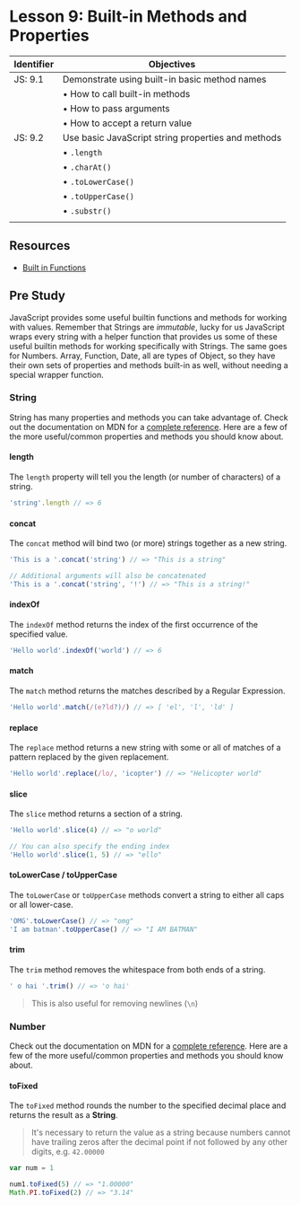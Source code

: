 # Lesson 9: Built-in Methods and Properties

Identifier   | Objectives
-------------|------------
JS: 9.1      | Demonstrate using built-in basic method names
             | &bull; How to call built-in methods
             | &bull; How to pass arguments
             | &bull; How to accept a return value
JS: 9.2      | Use basic JavaScript string properties and methods
             | &bull; `.length`
             | &bull; `.charAt()`
             | &bull; `.toLowerCase()`
             | &bull; `.toUpperCase()`
             | &bull; `.substr()`
             |

## Resources

- [Built in Functions][global]

## Pre Study

JavaScript provides some useful builtin functions and methods for working with values. Remember that Strings are *immutable*, lucky for us JavaScript wraps every string with a helper function that provides us some of these useful builtin methods for working specifically with Strings. The same goes for Numbers. Array, Function, Date, all are types of Object, so they have their own sets of properties and methods built-in as well, without needing a special wrapper function.

### String

String has many properties and methods you can take advantage of. Check out the documentation on MDN for a [complete reference][string]. Here are a few of the more useful/common properties and methods you should know about.

#### length

The `length` property will tell you the length (or number of characters) of a string.

```js
'string'.length // => 6
```

#### concat

The `concat` method will bind two (or more) strings together as a new string.

```js
'This is a '.concat('string') // => "This is a string"

// Additional arguments will also be concatenated
'This is a '.concat('string', '!') // => "This is a string!"
```

#### indexOf

The `indexOf` method returns the index of the first occurrence of the specified value.

```js
'Hello world'.indexOf('world') // => 6
```

#### match

The `match` method returns the matches described by a Regular Expression.

```js
'Hello world'.match(/(e?ld?)/) // => [ 'el', 'l', 'ld' ]
```

#### replace

The `replace` method returns a new string with some or all of matches of a pattern replaced by the given replacement.

```js
'Hello world'.replace(/lo/, 'icopter') // => "Helicopter world"
```

#### slice

The `slice` method returns a section of a string.

```js
'Hello world'.slice(4) // => "o world"

// You can also specify the ending index
'Hello world'.slice(1, 5) // => "ello"
```

#### toLowerCase / toUpperCase

The `toLowerCase` or `toUpperCase` methods convert a string to either all caps or all lower-case.

```js
'OMG'.toLowerCase() // => "omg"
'I am batman'.toUpperCase() // => "I AM BATMAN"
```

#### trim

The `trim` method removes the whitespace from both ends of a string.

```js
' o hai '.trim() // => 'o hai'
```

> This is also useful for removing newlines (`\n`)

### Number

Check out the documentation on MDN for a [complete reference][number]. Here are a few of the more useful/common properties and methods you should know about.

#### toFixed

The `toFixed` method rounds the number to the specified decimal place and returns the result as a **String**.

> It's necessary to return the value as a string because numbers cannot have trailing zeros after the decimal point if not followed by any other digits, e.g. `42.00000`

```js
var num = 1

num1.toFixed(5) // => "1.00000"
Math.PI.toFixed(2) // => "3.14"
```

[global]: https://developer.mozilla.org/en-US/docs/Web/JavaScript/Reference/Global_Objects
[string]: https://developer.mozilla.org/en-US/docs/Web/JavaScript/Reference/Global_Objects/String
[number]: https://developer.mozilla.org/en-US/docs/Web/JavaScript/Reference/Global_Objects/Number
